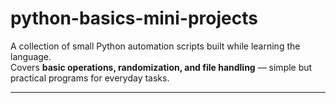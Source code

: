 # python-basics-mini-projects

A collection of small Python automation scripts built while learning the language.  
Covers **basic operations, randomization, and file handling** — simple but practical programs for everyday tasks.

---          